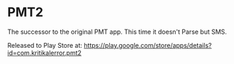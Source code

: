 # PMT2
The successor to the original PMT app. This time it doesn't Parse but SMS.
  

Released to Play Store at: https://play.google.com/store/apps/details?id=com.kritikalerror.pmt2


